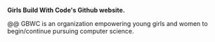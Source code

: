 <strong> Girls Build With Code's Github website. </strong>

@@ GBWC is an organization empowering young girls and women to begin/continue pursuing computer science.

